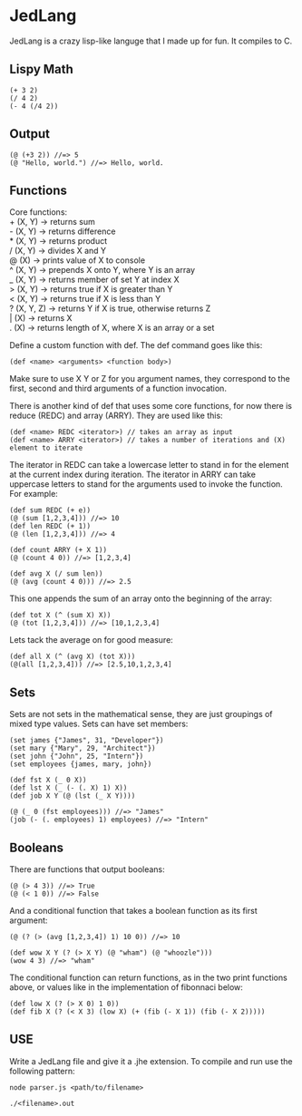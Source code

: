 JedLang
=======

JedLang is a crazy lisp-like languge that I made up for fun. It compiles to C.

Lispy Math
----------
```shell
(+ 3 2)
(/ 4 2)
(- 4 (/4 2))
```

Output
------
```shell
(@ (+3 2)) //=> 5
(@ "Hello, world.") //=> Hello, world.
```

Functions
---------

Core functions:    
\+ (X, Y) -> returns sum    
\- (X, Y) -> returns difference    
\* (X, Y) -> returns product    
/  (X, Y) -> divides X and Y    
@  (X) -> prints value of X to console    
^  (X, Y) -> prepends X onto Y, where Y is an array    
_  (X, Y) -> returns member of set Y at index X    
\> (X, Y) -> returns true if X is greater than Y    
<  (X, Y) -> returns true if X is less than Y    
?  (X, Y, Z) -> returns Y if X is true, otherwise returns Z    
|  (X) -> returns X    
.  (X) -> returns length of X, where X is an array or a set    

Define a custom function with def. The def command goes like this:

```shell
(def <name> <arguments> <function body>)
```
Make sure to use X Y or Z for you argument names, they correspond to the first, second and third arguments of a function invocation.    

There is another kind of def that uses some core functions, for now there is reduce (REDC) and array (ARRY). They are used like this:

```shell
(def <name> REDC <iterator>) // takes an array as input
(def <name> ARRY <iterator>) // takes a number of iterations and (X) element to iterate
```
The iterator in REDC can take a lowercase letter to stand in for the element at the current index during iteration. The iterator in ARRY can take uppercase letters to stand for the arguments used to invoke the function. For example:
```shell
(def sum REDC (+ e))
(@ (sum [1,2,3,4])) //=> 10
(def len REDC (+ 1))
(@ (len [1,2,3,4])) //=> 4

(def count ARRY (+ X 1))
(@ (count 4 0)) //=> [1,2,3,4]

(def avg X (/ sum len))
(@ (avg (count 4 0))) //=> 2.5
```
This one appends the sum of an array onto the beginning of the array:
```shell
(def tot X (^ (sum X) X))
(@ (tot [1,2,3,4])) //=> [10,1,2,3,4]
```
Lets tack the average on for good measure:
```shell
(def all X (^ (avg X) (tot X)))
(@(all [1,2,3,4])) //=> [2.5,10,1,2,3,4]
```
Sets
----

Sets are not sets in the mathematical sense, they are just groupings of mixed type values. Sets can have set members:

```shell
(set james {"James", 31, "Developer"})
(set mary {"Mary", 29, "Architect"})
(set john {"John", 25, "Intern"})
(set employees {james, mary, john})

(def fst X (_ 0 X))
(def lst X (_ (- (. X) 1) X))
(def job X Y (@ (lst (_ X Y))))

(@ (_ 0 (fst employees))) //=> "James"
(job (- (. employees) 1) employees) //=> "Intern"
```

Booleans
--------
There are functions that output booleans:
```shell
(@ (> 4 3)) //=> True
(@ (< 1 0)) //=> False
```
And a conditional function that takes a boolean function as its first argument:
```shell
(@ (? (> (avg [1,2,3,4]) 1) 10 0)) //=> 10

(def wow X Y (? (> X Y) (@ "wham") (@ "whoozle")))
(wow 4 3) //=> "wham"
```
The conditional function can return functions, as in the two print functions above, or values like in the implementation of fibonnaci below:

```shell
(def low X (? (> X 0) 1 0))
(def fib X (? (< X 3) (low X) (+ (fib (- X 1)) (fib (- X 2)))))
```

USE
---

Write a JedLang file and give it a .jhe extension. To compile and run use the following pattern:

```shell
node parser.js <path/to/filename>

./<filename>.out
```
